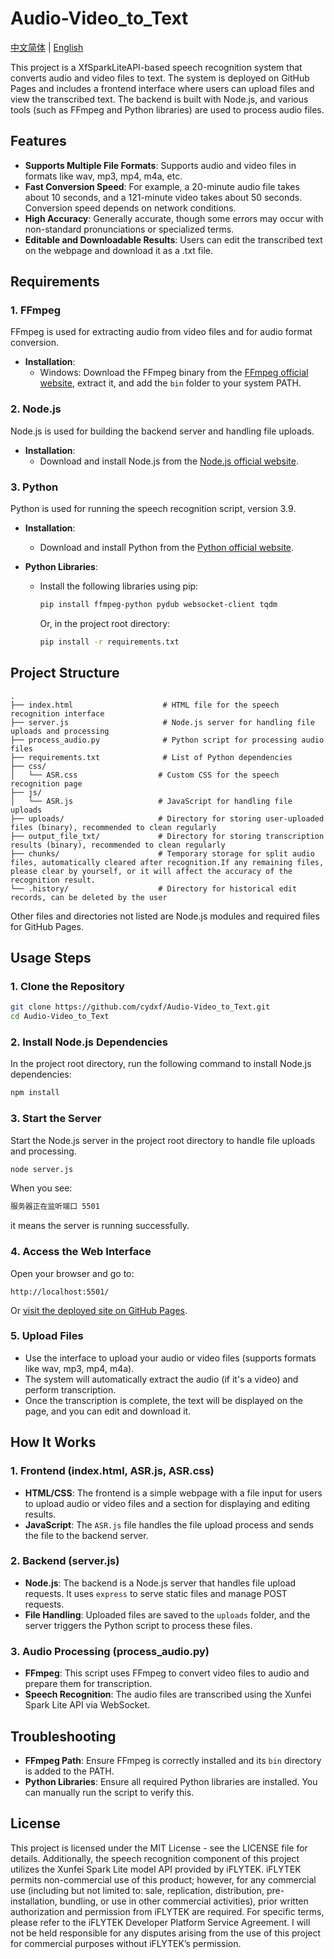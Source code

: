 # Audio-Video_to_Text
[中文简体](README.md) | [English](README-en.md)  

This project is a XfSparkLiteAPI-based speech recognition system that converts audio and video files to text. The system is deployed on GitHub Pages and includes a frontend interface where users can upload files and view the transcribed text. The backend is built with Node.js, and various tools (such as FFmpeg and Python libraries) are used to process audio files.

## Features

- **Supports Multiple File Formats**: Supports audio and video files in formats like wav, mp3, mp4, m4a, etc.
- **Fast Conversion Speed**: For example, a 20-minute audio file takes about 10 seconds, and a 121-minute video takes about 50 seconds. Conversion speed depends on network conditions.
- **High Accuracy**: Generally accurate, though some errors may occur with non-standard pronunciations or specialized terms.
- **Editable and Downloadable Results**: Users can edit the transcribed text on the webpage and download it as a .txt file.

## Requirements

### 1. FFmpeg

FFmpeg is used for extracting audio from video files and for audio format conversion.

- **Installation**:
  - Windows: Download the FFmpeg binary from the [FFmpeg official website](https://ffmpeg.org/download.html), extract it, and add the `bin` folder to your system PATH.

### 2. Node.js

Node.js is used for building the backend server and handling file uploads.

- **Installation**:
  - Download and install Node.js from the [Node.js official website](https://nodejs.org/).

### 3. Python

Python is used for running the speech recognition script, version 3.9.

- **Installation**:
  - Download and install Python from the [Python official website](https://www.python.org/).

- **Python Libraries**:
  - Install the following libraries using pip:
    ```bash
    pip install ffmpeg-python pydub websocket-client tqdm
    ```
    Or, in the project root directory:
    ```bash
    pip install -r requirements.txt
    ```

## Project Structure

```plaintext
.
├── index.html                    # HTML file for the speech recognition interface
├── server.js                     # Node.js server for handling file uploads and processing
├── process_audio.py              # Python script for processing audio files
├── requirements.txt              # List of Python dependencies
├── css/
│   └── ASR.css                  # Custom CSS for the speech recognition page
├── js/
│   └── ASR.js                   # JavaScript for handling file uploads
├── uploads/                     # Directory for storing user-uploaded files (binary), recommended to clean regularly
├── output_file_txt/             # Directory for storing transcription results (binary), recommended to clean regularly
├── chunks/                      # Temporary storage for split audio files, automatically cleared after recognition.If any remaining files, please clear by yourself, or it will affect the accuracy of the recognition result.
└── .history/                    # Directory for historical edit records, can be deleted by the user
```

Other files and directories not listed are Node.js modules and required files for GitHub Pages.

## Usage Steps

### 1. Clone the Repository

```bash
git clone https://github.com/cydxf/Audio-Video_to_Text.git
cd Audio-Video_to_Text
```

### 2. Install Node.js Dependencies

In the project root directory, run the following command to install Node.js dependencies:

```bash
npm install
```

### 3. Start the Server

Start the Node.js server in the project root directory to handle file uploads and processing.

```bash
node server.js
```
When you see:
```bash
服务器正在监听端口 5501
```
it means the server is running successfully.

### 4. Access the Web Interface

Open your browser and go to:

```
http://localhost:5501/
```

Or [visit the deployed site on GitHub Pages](http://cydxf.github.io/Audio-Video_to_Text).

### 5. Upload Files

- Use the interface to upload your audio or video files (supports formats like wav, mp3, mp4, m4a).
- The system will automatically extract the audio (if it's a video) and perform transcription.
- Once the transcription is complete, the text will be displayed on the page, and you can edit and download it.

## How It Works

### 1. Frontend (index.html, ASR.js, ASR.css)

- **HTML/CSS**: The frontend is a simple webpage with a file input for users to upload audio or video files and a section for displaying and editing results.
- **JavaScript**: The `ASR.js` file handles the file upload process and sends the file to the backend server.

### 2. Backend (server.js)

- **Node.js**: The backend is a Node.js server that handles file upload requests. It uses `express` to serve static files and manage POST requests.
- **File Handling**: Uploaded files are saved to the `uploads` folder, and the server triggers the Python script to process these files.

### 3. Audio Processing (process_audio.py)

- **FFmpeg**: This script uses FFmpeg to convert video files to audio and prepare them for transcription.
- **Speech Recognition**: The audio files are transcribed using the Xunfei Spark Lite API via WebSocket.

## Troubleshooting

- **FFmpeg Path**: Ensure FFmpeg is correctly installed and its `bin` directory is added to the PATH.
- **Python Libraries**: Ensure all required Python libraries are installed. You can manually run the script to verify this.

## License

This project is licensed under the MIT License - see the LICENSE file for details. Additionally, the speech recognition component of this project utilizes the Xunfei Spark Lite model API provided by iFLYTEK. iFLYTEK permits non-commercial use of this product; however, for any commercial use (including but not limited to: sale, replication, distribution, pre-installation, bundling, or use in other commercial activities), prior written authorization and permission from iFLYTEK are required. For specific terms, please refer to the iFLYTEK Developer Platform Service Agreement. I will not be held responsible for any disputes arising from the use of this project for commercial purposes without iFLYTEK’s permission.